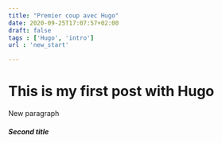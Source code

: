 ```yaml
---
title: "Premier coup avec Hugo"
date: 2020-09-25T17:07:57+02:00
draft: false
tags : ['Hugo', 'intro']
url : 'new_start'

---
```

<h1> This is my first post with Hugo </h1>
<p1>New paragraph</p1>
<h5>Second title</h5>